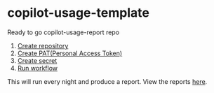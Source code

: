 # copilot-usage-template
Ready to go copilot-usage-report repo

1. [Create repository](https://github.com/new?template_name=copilot-usage-template&template_owner=austenstone)
2. [Create PAT(Personal Access Token)](https://github.com/settings/tokens/new?scopes=admin:org)
3. [Create secret](settings/secrets/actions/new)
4. [Run workflow](actions/workflows/copilot-usage.yml)

This will run every night and produce a report. View the reports [here](actions/workflows/copilot-usage.yml).

